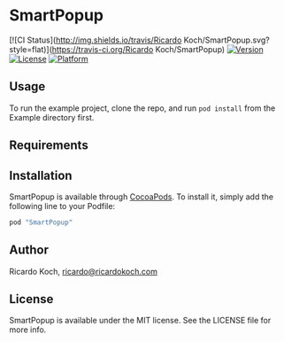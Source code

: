 # SmartPopup

[![CI Status](http://img.shields.io/travis/Ricardo Koch/SmartPopup.svg?style=flat)](https://travis-ci.org/Ricardo Koch/SmartPopup)
[![Version](https://img.shields.io/cocoapods/v/SmartPopup.svg?style=flat)](http://cocoapods.org/pods/SmartPopup)
[![License](https://img.shields.io/cocoapods/l/SmartPopup.svg?style=flat)](http://cocoapods.org/pods/SmartPopup)
[![Platform](https://img.shields.io/cocoapods/p/SmartPopup.svg?style=flat)](http://cocoapods.org/pods/SmartPopup)

## Usage

To run the example project, clone the repo, and run `pod install` from the Example directory first.

## Requirements

## Installation

SmartPopup is available through [CocoaPods](http://cocoapods.org). To install
it, simply add the following line to your Podfile:

```ruby
pod "SmartPopup"
```

## Author

Ricardo Koch, ricardo@ricardokoch.com

## License

SmartPopup is available under the MIT license. See the LICENSE file for more info.

